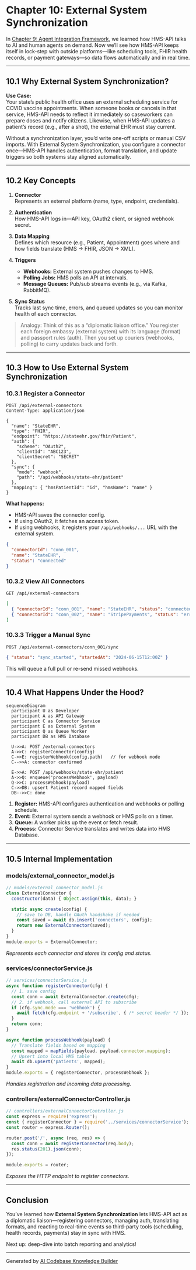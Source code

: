 # Chapter 10: External System Synchronization

In [Chapter 9: Agent Integration Framework](09_agent_integration_framework_.md), we learned how HMS-API talks to AI and human agents on demand. Now we’ll see how HMS-API keeps itself in lock-step with outside platforms—like scheduling tools, FHIR health records, or payment gateways—so data flows automatically and in real time.

---

## 10.1 Why External System Synchronization?

**Use Case:**  
Your state’s public health office uses an external scheduling service for COVID vaccine appointments. When someone books or cancels in that service, HMS-API needs to reflect it immediately so caseworkers can prepare doses and notify citizens. Likewise, when HMS-API updates a patient’s record (e.g., after a shot), the external EHR must stay current.

Without a synchronization layer, you’d write one-off scripts or manual CSV imports. With External System Synchronization, you configure a connector once—HMS-API handles authentication, format translation, and update triggers so both systems stay aligned automatically.

---

## 10.2 Key Concepts

1. **Connector**  
   Represents an external platform (name, type, endpoint, credentials).

2. **Authentication**  
   How HMS-API logs in—API key, OAuth2 client, or signed webhook secret.

3. **Data Mapping**  
   Defines which resource (e.g., Patient, Appointment) goes where and how fields translate (HMS → FHIR, JSON → XML).

4. **Triggers**  
   - **Webhooks:** External system pushes changes to HMS.  
   - **Polling Jobs:** HMS polls an API at intervals.  
   - **Message Queues:** Pub/sub streams events (e.g., via Kafka, RabbitMQ).

5. **Sync Status**  
   Tracks last sync time, errors, and queued updates so you can monitor health of each connector.

> Analogy: Think of this as a “diplomatic liaison office.” You register each foreign embassy (external system) with its language (format) and passport rules (auth). Then you set up couriers (webhooks, polling) to carry updates back and forth.

---

## 10.3 How to Use External System Synchronization

### 10.3.1 Register a Connector

```http
POST /api/external-connectors
Content-Type: application/json

{
  "name": "StateEHR",
  "type": "FHIR",
  "endpoint": "https://stateehr.gov/fhir/Patient",
  "auth": {
    "scheme": "OAuth2",
    "clientId": "ABC123",
    "clientSecret": "SECRET"
  },
  "sync": {
    "mode": "webhook",
    "path": "/api/webhooks/state-ehr/patient"
  },
  "mapping": { "hmsPatientId": "id", "hmsName": "name" }
}
```
**What happens:**  
- HMS-API saves the connector config.  
- If using OAuth2, it fetches an access token.  
- If using webhooks, it registers your `/api/webhooks/...` URL with the external system.

```json
{
  "connectorId": "conn_001",
  "name": "StateEHR",
  "status": "connected"
}
```

### 10.3.2 View All Connectors

```http
GET /api/external-connectors
```
```json
[
  { "connectorId": "conn_001", "name": "StateEHR", "status": "connected" },
  { "connectorId": "conn_002", "name": "StripePayments", "status": "error" }
]
```

### 10.3.3 Trigger a Manual Sync

```http
POST /api/external-connectors/conn_001/sync
```
```json
{ "status": "sync_started", "startedAt": "2024-06-15T12:00Z" }
```

This will queue a full pull or re-send missed webhooks.

---

## 10.4 What Happens Under the Hood?

```mermaid
sequenceDiagram
  participant U as Developer
  participant A as API Gateway
  participant C as Connector Service
  participant E as External System
  participant Q as Queue Worker
  participant DB as HMS Database

  U->>A: POST /external-connectors
  A->>C: registerConnector(config)
  C->>E: registerWebhook(config.path)   // for webhook mode
  C-->>A: connector confirmed

  E->>A: POST /api/webhooks/state-ehr/patient  
  A->>Q: enqueue('processWebhook', payload)
  Q->>C: processWebhook(payload)
  C->>DB: upsert Patient record mapped fields
  DB-->>C: done
```

1. **Register:** HMS-API configures authentication and webhooks or polling schedule.  
2. **Event:** External system sends a webhook or HMS polls on a timer.  
3. **Queue:** A worker picks up the event or fetch result.  
4. **Process:** Connector Service translates and writes data into HMS Database.

---

## 10.5 Internal Implementation

### models/external_connector_model.js

```js
// models/external_connector_model.js
class ExternalConnector {
  constructor(data) { Object.assign(this, data); }

  static async create(config) {
    // save to DB, handle OAuth handshake if needed
    const saved = await db.insert('connectors', config);
    return new ExternalConnector(saved);
  }
}
module.exports = ExternalConnector;
```
*Represents each connector and stores its config and status.*

### services/connectorService.js

```js
// services/connectorService.js
async function registerConnector(cfg) {
  // 1. save config
  const conn = await ExternalConnector.create(cfg);
  // 2. if webhook, call external API to subscribe
  if (cfg.sync.mode === 'webhook') {
    await fetch(cfg.endpoint + '/subscribe', { /* secret header */ });
  }
  return conn;
}

async function processWebhook(payload) {
  // Translate fields based on mapping
  const mapped = mapFields(payload, payload.connector.mapping);
  // Upsert into local HMS table
  await db.upsert('patients', mapped);
}
module.exports = { registerConnector, processWebhook };
```
*Handles registration and incoming data processing.*

### controllers/externalConnectorController.js

```js
// controllers/externalConnectorController.js
const express = require('express');
const { registerConnector } = require('../services/connectorService');
const router = express.Router();

router.post('/', async (req, res) => {
  const conn = await registerConnector(req.body);
  res.status(201).json(conn);
});

module.exports = router;
```
*Exposes the HTTP endpoint to register connectors.*

---

## Conclusion

You’ve learned how **External System Synchronization** lets HMS-API act as a diplomatic liaison—registering connectors, managing auth, translating formats, and reacting to real-time events so third-party tools (scheduling, health records, payments) stay in sync with HMS.  

Next up: deep-dive into batch reporting and analytics!

---

Generated by [AI Codebase Knowledge Builder](https://github.com/The-Pocket/Tutorial-Codebase-Knowledge)